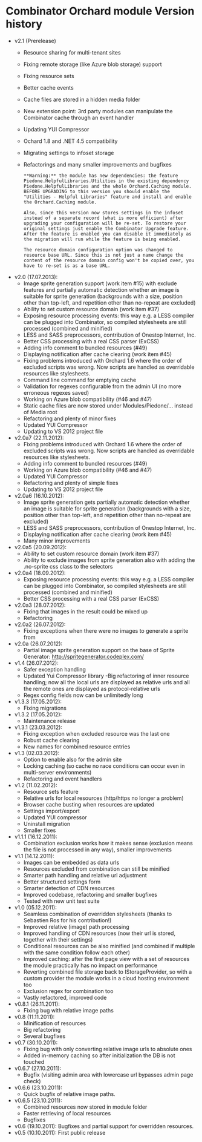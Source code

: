 # Combinator Orchard module Version history



- v2.1 (Prerelease)
  - Resource sharing for multi-tenant sites
  - Fixing remote storage (like Azure blob storage) support
  - Fixing resource sets
  - Better cache events
  - Cache files are stored in a hidden media folder
  - New extension point: 3rd party modules can manipulate the Combinator cache through an event handler
  - Updating YUI Compressor
  - Ochard 1.8 and .NET 4.5 compatibility
  - Migrating settings to infoset storage
  - Refactorings and many smaller improvements and bugfixes

		**Warning:** the module has new dependencies: the feature Piedone.HelpfulLibraries.Utilities in the existing dependency Piedone.HelpfulLibraries and the whole Orchard.Caching module. BEFORE UPGRADING to this version you should enable the "Utilities - Helpful Libraries" feature and install and enable the Orchard.Caching module.

		Also, since this version now stores settings in the infoset instead of a separate record (what is more efficient) after upgrading your configuration will be re-set. To restore your original settings just enable the Combinator Upgrade feature. After the feature is enabled you can disable it immediately as the migration will run while the feature is being enabled.

		The resource domain configuration option was changed to resource base URL. Since this is not just a name change the content of the resource domain config won't be copied over, you have to re-set is as a base URL.

- v2.0 (17.07.2013):
  - Image sprite generation support (work item #15) with exclude features and partially automatic detection whether an image is suitable for sprite generation (backgrounds with a size, position other than top-left, and repetition other than no-repeat are excluded)
  - Ability to set custom resource domain (work item #37)
  - Exposing resource processing events: this way e.g. a LESS compiler can be plugged into Combinator, so compiled stylesheets are still processed (combined and minified)
  - LESS and SASS preprocessors, contribution of Onestop Internet, Inc.
  - Better CSS processing with a real CSS parser (ExCSS)
  - Adding info comment to bundled resources (#49)
  - Displaying notification after cache clearing (work item #45)
  - Fixing problems introduced with Orchard 1.6 where the order of excluded scripts was wrong. Now scripts are handled as overridable resources like stylesheets.
  - Command line command for emptying cache
  - Validation for regexes configurable from the admin UI (no more erroneous regexes saved)
  - Working on Azure blob compatibility (#46 and #47)
  - Static cache files are now stored under Modules/Piedone/... instead of Media root
  - Refactoring and plenty of minor fixes
  - Updated YUI Compressor
  - Updating to VS 2012 project file
- v2.0a7 (22.11.2012):
  - Fixing problems introduced with Orchard 1.6 where the order of excluded scripts was wrong. Now scripts are handled as overridable resources like stylesheets.
  - Adding info comment to bundled resources (#49)
  - Working on Azure blob compatibility (#46 and #47)
  - Updated YUI Compressor
  - Refactoring and plenty of simple fixes
  - Updating to VS 2012 project file
- v2.0a6 (16.10.2012):
  - Image sprite generation gets partially automatic detection whether an image is suitable for sprite generation (backgrounds with a size, position other than top-left, and repetition other than no-repeat are excluded)
  - LESS and SASS preprocessors, contribution of Onestop Internet, Inc.
  - Displaying notification after cache clearing (work item #45)
  - Many minor improvements
- v2.0a5 (20.09.2012):
  - Ability to set custom resource domain (work item #37)
  - Ability to exclude images from sprite generation also with adding the .no-sprite css class to the selectors
- v2.0a4 (18.09.2012):
  - Exposing resource processing events: this way e.g. a LESS compiler can be plugged into Combinator, so compiled stylesheets are still processed (combined and minified)
  - Better CSS processing with a real CSS parser (ExCSS)
- v2.0a3 (28.07.2012):
  - Fixing that images in the result could be mixed up
  - Refactoring
- v2.0a2 (26.07.2012): 
  - Fixing exceptions when there were no images to generate a sprite from
- v2.0a (26.07.2012):
  - Partial image sprite generation support on the base of Sprite Generator: http://spritegenerator.codeplex.com/
- v1.4 (26.07.2012):
  - Safer exception handling
  - Updated Yui Compressor library
  -Big refactoring of inner resource handling; now all the local urls are displayed as relative urls and all the remote ones are displayed as protocol-relative urls
  - Regex config fields now can be unlimitedly long
- v1.3.3 (17.05.2012): 
  - Fixing migrations
- v1.3.2 (17.05.2012):
  - Maintenance release
- v1.3.1 (23.03.2012):
  - Fixing exception when excluded resource was the last one
  - Robust cache clearing
  - New names for combined resource entries
- v1.3 (02.03.2012):
  - Option to enable also for the admin site
  - Locking caching (so cache no race conditions can occur even in multi-server environments)
  - Refactoring and event handlers
- v1.2 (11.02.2012):
  - Resource sets feature
  - Relative urls for local resources (http/https no longer a problem)
  - Browser cache busting when resources are updated
  - Settings import/export
  - Updated YUI compressor
  - Uninstall migration
  - Smaller fixes
- v1.1.1 (16.12.2011): 
  - Combination exclusion works how it makes sense (exclusion means the file is not processed in any way), smaller improvements
- v1.1 (14.12.2011):
  - Images can be embedded as data urls
  - Resources excluded from combination can still be minified
  - Smarter path handling and relative url adjustment
  - Better structured settings form
  - Smarter detection of CDN resources
  - Improved codebase, refactoring and smaller bugfixes
  - Tested with new unit test suite
- v1.0 (05.12.2011):
  - Seamless combination of overridden stylesheets (thanks to Sebastien Ros for his contribution!)
  - Improved relative (image) path processing
  - Improved handling of CDN resources (now their url is stored, together with their settings)
  - Conditional resources can be also minified (and combined if multiple with the same condition follow each other)
  - Improved caching: after the first page view with a set of resources the module practically has no impact on performance
  - Reverting combined file storage back to IStorageProvider, so with a custom provider the module works in a cloud hosting environment too
  - Exclusion regex for combination too
  - Vastly refactored, improved code
- v0.8.1 (26.11.2011): 
  - Fixing bug with relative image paths
- v0.8 (11.11.2011):
  - Minification of resources
  - Big refactoring
  - Several bugfixes
- v0.7 (30.10.2011):
  - Fixing bug with only converting relative image urls to absolute ones
  - Added in-memory caching so after initialization the DB is not touched
- v0.6.7 (27.10.2011): 
  - Bugfix (visiting admin area with lowercase url bypasses admin page check)
- v0.6.6 (23.10.2011): 
  - Quick bugfix of relative image paths.
- v0.6.5 (23.10.2011):
  - Combined resources now stored in module folder
  - Faster retrieving of local resources
  - Bugfixes
- v0.6 (19.10.2011): Bugfixes and partial support for overridden resources.
- v0.5 (10.10.2011): First public release